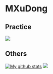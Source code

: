 # MXuDong

## Practice
![](https://www.codewars.com/users/MXuDong/badges/small)

## Others
[![My github stats](https://github-readme-stats.vercel.app/api?username=MXuDong&locale=cn&theme=ayu-mirage)](https://github-readme-stats.vercel.app/api?username=MXuDong&locale=cn&theme=ayu-mirage)
![](https://github-readme-stats.vercel.app/api/top-langs/?username=MXuDong&show_icons=true&layout=compact&theme=vue&hide_border=true&hide=html,css)

